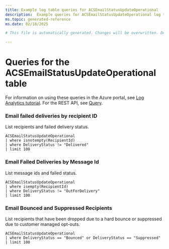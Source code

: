 ```yaml
---
title: Example log table queries for ACSEmailStatusUpdateOperational
description:  Example queries for ACSEmailStatusUpdateOperational log table
ms.topic: generated-reference
ms.date: 02/18/2025

# This file is automatically generated. Changes will be overwritten. Do not change this file directly. 

---
```


# Queries for the ACSEmailStatusUpdateOperational table

For information on using these queries in the Azure portal, see [Log Analytics tutorial](/azure/azure-monitor/logs/log-analytics-tutorial). For the REST API, see [Query](/rest/api/loganalytics/query).


### Email failed deliveries by recipient ID  


List recipients and failed delivery status.  

```query
ACSEmailStatusUpdateOperational
| where isnotempty(RecipientId)
| where DeliveryStatus != "Delivered"
| limit 100
```



### Email Failed Deliveries by Message Id  


List message ids and failed status.  

```query
ACSEmailStatusUpdateOperational
| where isempty(RecipientId) 
| where DeliveryStatus != "OutForDelivery"
| limit 100
```



### Email Bounced and Suppressed Recipients  


List recipients that have been dropped due to a hard bounce or suppressed due to customer managed opt-outs.  

```query
ACSEmailStatusUpdateOperational
| where DeliveryStatus == "Bounced" or DeliveryStatus == "Suppressed"
| limit 100
```

